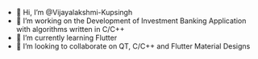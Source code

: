 - 👋 Hi, I’m @Vijayalakshmi-Kupsingh
- 👀 I’m working on the Development of Investment Banking Application with algorithms written in C/C++
- 🌱 I’m currently learning Flutter
- 💞️ I’m looking to collaborate on QT, C/C++ and Flutter Material Designs

<!---
Vijayalakshmi-Kupsingh/Vijayalakshmi-Kupsingh is a ✨ special ✨ repository because its `README.md` (this file) appears on your GitHub profile.
You can click the Preview link to take a look at your changes.
--->

